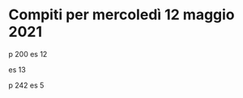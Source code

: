 # Compiti per mercoledì 12 maggio 2021
p 200
es 12

es 13

p 242 
 es 5
 
<!--stackedit_data:
eyJoaXN0b3J5IjpbMTQwOTMyNzA2MiwtMTE2MTE2OTI3MV19
-->
